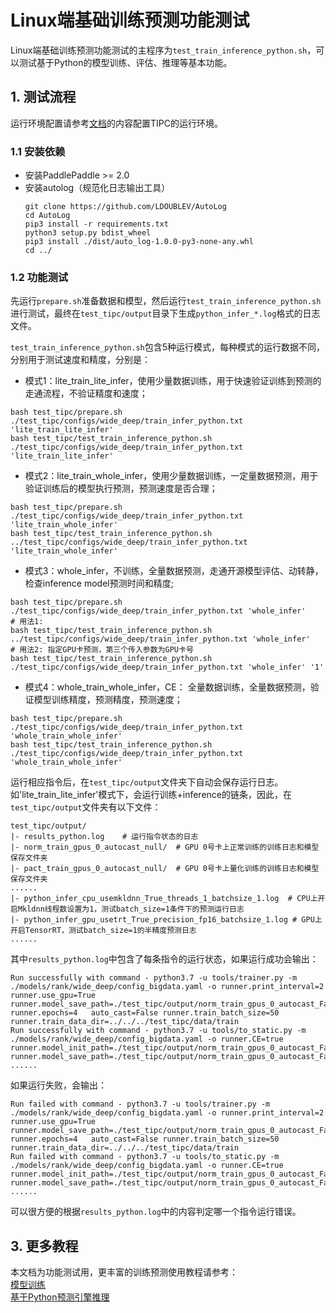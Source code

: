 # Linux端基础训练预测功能测试

Linux端基础训练预测功能测试的主程序为`test_train_inference_python.sh`，可以测试基于Python的模型训练、评估、推理等基本功能。


## 1. 测试流程

运行环境配置请参考[文档](./install.md)的内容配置TIPC的运行环境。

### 1.1 安装依赖
- 安装PaddlePaddle >= 2.0
- 安装autolog（规范化日志输出工具）
    ```
    git clone https://github.com/LDOUBLEV/AutoLog
    cd AutoLog
    pip3 install -r requirements.txt
    python3 setup.py bdist_wheel
    pip3 install ./dist/auto_log-1.0.0-py3-none-any.whl
    cd ../
    ```


### 1.2 功能测试
先运行`prepare.sh`准备数据和模型，然后运行`test_train_inference_python.sh`进行测试，最终在```test_tipc/output```目录下生成`python_infer_*.log`格式的日志文件。


`test_train_inference_python.sh`包含5种运行模式，每种模式的运行数据不同，分别用于测试速度和精度，分别是：

- 模式1：lite_train_lite_infer，使用少量数据训练，用于快速验证训练到预测的走通流程，不验证精度和速度；
```shell
bash test_tipc/prepare.sh ./test_tipc/configs/wide_deep/train_infer_python.txt 'lite_train_lite_infer'
bash test_tipc/test_train_inference_python.sh ./test_tipc/configs/wide_deep/train_infer_python.txt 'lite_train_lite_infer'
```  

- 模式2：lite_train_whole_infer，使用少量数据训练，一定量数据预测，用于验证训练后的模型执行预测，预测速度是否合理；
```shell
bash test_tipc/prepare.sh ./test_tipc/configs/wide_deep/train_infer_python.txt  'lite_train_whole_infer'
bash test_tipc/test_train_inference_python.sh ../test_tipc/configs/wide_deep/train_infer_python.txt 'lite_train_whole_infer'
```  

- 模式3：whole_infer，不训练，全量数据预测，走通开源模型评估、动转静，检查inference model预测时间和精度;
```shell
bash test_tipc/prepare.sh ./test_tipc/configs/wide_deep/train_infer_python.txt 'whole_infer'
# 用法1:
bash test_tipc/test_train_inference_python.sh ../test_tipc/configs/wide_deep/train_infer_python.txt 'whole_infer'
# 用法2: 指定GPU卡预测，第三个传入参数为GPU卡号
bash test_tipc/test_train_inference_python.sh ./test_tipc/configs/wide_deep/train_infer_python.txt 'whole_infer' '1'
```  

- 模式4：whole_train_whole_infer，CE： 全量数据训练，全量数据预测，验证模型训练精度，预测精度，预测速度；
```shell
bash test_tipc/prepare.sh ./test_tipc/configs/wide_deep/train_infer_python.txt 'whole_train_whole_infer'
bash test_tipc/test_train_inference_python.sh ./test_tipc/configs/wide_deep/train_infer_python.txt 'whole_train_whole_infer'
```  

运行相应指令后，在`test_tipc/output`文件夹下自动会保存运行日志。如'lite_train_lite_infer'模式下，会运行训练+inference的链条，因此，在`test_tipc/output`文件夹有以下文件：
```
test_tipc/output/
|- results_python.log    # 运行指令状态的日志
|- norm_train_gpus_0_autocast_null/  # GPU 0号卡上正常训练的训练日志和模型保存文件夹
|- pact_train_gpus_0_autocast_null/  # GPU 0号卡上量化训练的训练日志和模型保存文件夹
......
|- python_infer_cpu_usemkldnn_True_threads_1_batchsize_1.log  # CPU上开启Mkldnn线程数设置为1，测试batch_size=1条件下的预测运行日志
|- python_infer_gpu_usetrt_True_precision_fp16_batchsize_1.log # GPU上开启TensorRT，测试batch_size=1的半精度预测日志
......
```

其中`results_python.log`中包含了每条指令的运行状态，如果运行成功会输出：
```
Run successfully with command - python3.7 -u tools/trainer.py -m ./models/rank/wide_deep/config_bigdata.yaml -o runner.print_interval=2 runner.use_gpu=True  runner.model_save_path=./test_tipc/output/norm_train_gpus_0_autocast_False runner.epochs=4   auto_cast=False runner.train_batch_size=50 runner.train_data_dir=../../../test_tipc/data/train
Run successfully with command - python3.7 -u tools/to_static.py -m ./models/rank/wide_deep/config_bigdata.yaml -o runner.CE=true runner.model_init_path=./test_tipc/output/norm_train_gpus_0_autocast_False/3 runner.model_save_path=./test_tipc/output/norm_train_gpus_0_autocast_False
......
```
如果运行失败，会输出：
```
Run failed with command - python3.7 -u tools/trainer.py -m ./models/rank/wide_deep/config_bigdata.yaml -o runner.print_interval=2 runner.use_gpu=True  runner.model_save_path=./test_tipc/output/norm_train_gpus_0_autocast_False runner.epochs=4   auto_cast=False runner.train_batch_size=50 runner.train_data_dir=../../../test_tipc/data/train
Run failed with command - python3.7 -u tools/to_static.py -m ./models/rank/wide_deep/config_bigdata.yaml -o runner.CE=true runner.model_init_path=./test_tipc/output/norm_train_gpus_0_autocast_False/3 runner.model_save_path=./test_tipc/output/norm_train_gpus_0_autocast_False
......
```
可以很方便的根据`results_python.log`中的内容判定哪一个指令运行错误。



## 3. 更多教程
本文档为功能测试用，更丰富的训练预测使用教程请参考：  
[模型训练](https://github.com/PaddlePaddle/PaddleRec/blob/master/doc/dygraph_mode.md)  
[基于Python预测引擎推理](https://github.com/PaddlePaddle/PaddleRec/blob/master/doc/inference.md)
